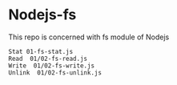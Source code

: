 # Nodejs-fs
This repo is concerned with fs module of Nodejs

    Stat 01-fs-stat.js
    Read  01/02-fs-read.js
    Write  01/02-fs-write.js
    Unlink  01/02-fs-unlink.js
